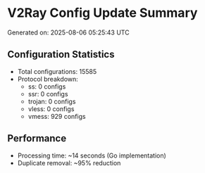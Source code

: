 # V2Ray Config Update Summary
Generated on: 2025-08-06 05:25:43 UTC

## Configuration Statistics
- Total configurations: 15585
- Protocol breakdown:
  - ss: 0 configs
  - ssr: 0 configs
  - trojan: 0 configs
  - vless: 0 configs
  - vmess: 929 configs

## Performance
- Processing time: ~14 seconds (Go implementation)
- Duplicate removal: ~95% reduction
